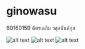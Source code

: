 # ginowasu
60160159 ฉัตรเฉลิม วสุอนันต์กุล


![alt text](https://user-images.githubusercontent.com/50445405/77179070-9016c100-6afa-11ea-8e82-94085ff08e76.png)
![alt text](https://user-images.githubusercontent.com/50445405/77179229-c2282300-6afa-11ea-8dde-15956370171b.png)
![alt text](https://user-images.githubusercontent.com/50445405/77179371-fc91c000-6afa-11ea-9eb7-1f98a1bd7781.png)
